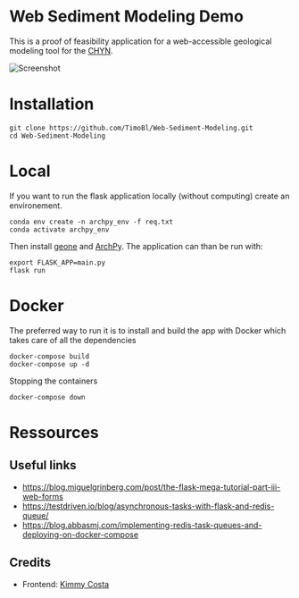 # Web Sediment Modeling Demo

This is a proof of feasibility application for a web-accessible geological modeling tool for the [CHYN](https://www.unine.ch/chyn).

![Screenshot](app/assets/img/screenshot.png)


# Installation

```
git clone https://github.com/TimoBl/Web-Sediment-Modeling.git
cd Web-Sediment-Modeling
```


# Local 

If you want to run the flask application locally (without computing) create an environement.
```
conda env create -n archpy_env -f req.txt
conda activate archpy_env
```
Then install [geone](https://github.com/randlab/geone.git) and [ArchPy](https://github.com/randlab/ArchPy.git). The application can than be run with:
```
export FLASK_APP=main.py
flask run
```


# Docker

The preferred way to run it is to install and build the app with Docker which takes care of all the dependencies
```
docker-compose build 
docker-compose up -d
```
Stopping the containers 
```
docker-compose down
```


# Ressources

## Useful links

* https://blog.miguelgrinberg.com/post/the-flask-mega-tutorial-part-iii-web-forms
* https://testdriven.io/blog/asynchronous-tasks-with-flask-and-redis-queue/
* https://blog.abbasmj.com/implementing-redis-task-queues-and-deploying-on-docker-compose

## Credits

* Frontend: [Kimmy Costa](https://github.com/kimmyCosta)
